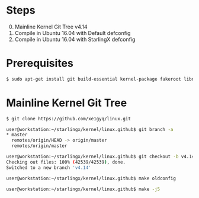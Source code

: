 # Steps

0. Mainline Kernel Git Tree v4.14
1. Compile in Ubuntu 16.04 with Default defconfig
2. Compile in Ubuntu 16.04 with StarlingX defconfig

# Prerequisites

```sh
$ sudo apt-get install git build-essential kernel-package fakeroot libncurses5-dev libssl-dev ccache
```

# Mainline Kernel Git Tree

```sh
$ git clone https://github.com/xe1gyq/linux.git
```

```sh
user@workstation:~/starlingx/kernel/linux.github$ git branch -a
* master
  remotes/origin/HEAD -> origin/master
  remotes/origin/master
```

```sh
user@workstation:~/starlingx/kernel/linux.github$ git checkout -b v4.14 v4.14
Checking out files: 100% (42539/42539), done.
Switched to a new branch 'v4.14'
```

```sh
user@workstation:~/starlingx/kernel/linux.github$ make oldconfig
```

```sh
user@workstation:~/starlingx/kernel/linux.github$ make -j5
```
